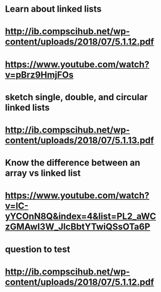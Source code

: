 # Learn about linked lists
# http://ib.compscihub.net/wp-content/uploads/2018/07/5.1.12.pdf
# https://www.youtube.com/watch?v=pBrz9HmjFOs
# sketch single, double, and circular linked lists
# http://ib.compscihub.net/wp-content/uploads/2018/07/5.1.13.pdf
# Know the difference between an array vs linked list
# https://www.youtube.com/watch?v=lC-yYCOnN8Q&index=4&list=PL2_aWCzGMAwI3W_JlcBbtYTwiQSsOTa6P
# question to test
# http://ib.compscihub.net/wp-content/uploads/2018/07/5.1.12.pdf
